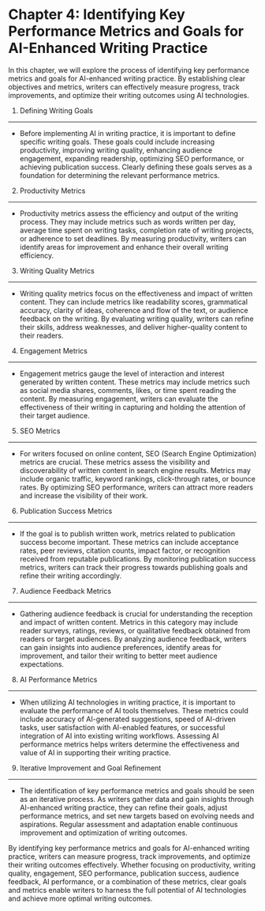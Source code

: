 Chapter 4: Identifying Key Performance Metrics and Goals for AI-Enhanced Writing Practice
=========================================================================================

In this chapter, we will explore the process of identifying key performance metrics and goals for AI-enhanced writing practice. By establishing clear objectives and metrics, writers can effectively measure progress, track improvements, and optimize their writing outcomes using AI technologies.

1. Defining Writing Goals
-------------------------

* Before implementing AI in writing practice, it is important to define specific writing goals. These goals could include increasing productivity, improving writing quality, enhancing audience engagement, expanding readership, optimizing SEO performance, or achieving publication success. Clearly defining these goals serves as a foundation for determining the relevant performance metrics.

2. Productivity Metrics
-----------------------

* Productivity metrics assess the efficiency and output of the writing process. They may include metrics such as words written per day, average time spent on writing tasks, completion rate of writing projects, or adherence to set deadlines. By measuring productivity, writers can identify areas for improvement and enhance their overall writing efficiency.

3. Writing Quality Metrics
--------------------------

* Writing quality metrics focus on the effectiveness and impact of written content. They can include metrics like readability scores, grammatical accuracy, clarity of ideas, coherence and flow of the text, or audience feedback on the writing. By evaluating writing quality, writers can refine their skills, address weaknesses, and deliver higher-quality content to their readers.

4. Engagement Metrics
---------------------

* Engagement metrics gauge the level of interaction and interest generated by written content. These metrics may include metrics such as social media shares, comments, likes, or time spent reading the content. By measuring engagement, writers can evaluate the effectiveness of their writing in capturing and holding the attention of their target audience.

5. SEO Metrics
--------------

* For writers focused on online content, SEO (Search Engine Optimization) metrics are crucial. These metrics assess the visibility and discoverability of written content in search engine results. Metrics may include organic traffic, keyword rankings, click-through rates, or bounce rates. By optimizing SEO performance, writers can attract more readers and increase the visibility of their work.

6. Publication Success Metrics
------------------------------

* If the goal is to publish written work, metrics related to publication success become important. These metrics can include acceptance rates, peer reviews, citation counts, impact factor, or recognition received from reputable publications. By monitoring publication success metrics, writers can track their progress towards publishing goals and refine their writing accordingly.

7. Audience Feedback Metrics
----------------------------

* Gathering audience feedback is crucial for understanding the reception and impact of written content. Metrics in this category may include reader surveys, ratings, reviews, or qualitative feedback obtained from readers or target audiences. By analyzing audience feedback, writers can gain insights into audience preferences, identify areas for improvement, and tailor their writing to better meet audience expectations.

8. AI Performance Metrics
-------------------------

* When utilizing AI technologies in writing practice, it is important to evaluate the performance of AI tools themselves. These metrics could include accuracy of AI-generated suggestions, speed of AI-driven tasks, user satisfaction with AI-enabled features, or successful integration of AI into existing writing workflows. Assessing AI performance metrics helps writers determine the effectiveness and value of AI in supporting their writing practice.

9. Iterative Improvement and Goal Refinement
--------------------------------------------

* The identification of key performance metrics and goals should be seen as an iterative process. As writers gather data and gain insights through AI-enhanced writing practice, they can refine their goals, adjust performance metrics, and set new targets based on evolving needs and aspirations. Regular assessment and adaptation enable continuous improvement and optimization of writing outcomes.

By identifying key performance metrics and goals for AI-enhanced writing practice, writers can measure progress, track improvements, and optimize their writing outcomes effectively. Whether focusing on productivity, writing quality, engagement, SEO performance, publication success, audience feedback, AI performance, or a combination of these metrics, clear goals and metrics enable writers to harness the full potential of AI technologies and achieve more optimal writing outcomes.
